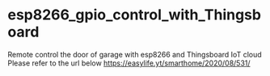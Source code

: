 # esp8266_gpio_control_with_Thingsboard
 Remote control the door of garage with esp8266 and Thingsboard IoT cloud
 Please refer to the url below
 https://easylife.yt/smarthome/2020/08/531/
